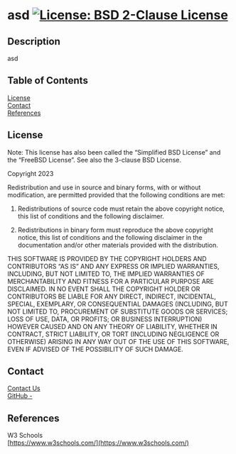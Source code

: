 # asd [![License: BSD 2-Clause License](https://img.shields.io/badge/License-BSD_2--Clause-orange.svg)](https://opensource.org/licenses/BSD-2-Clause)
  ## Description
  asd  
  ## Table of Contents
  [License](#License)  
  [Contact](#Contact)  
  [References](#References)  
  ## <div id="License">License</div>
  
Note: This license has also been called the “Simplified BSD License” and the “FreeBSD License”. See also the 3-clause BSD License.

Copyright 2023 

Redistribution and use in source and binary forms, with or without modification, are permitted provided that the following conditions are met:

1. Redistributions of source code must retain the above copyright notice, this list of conditions and the following disclaimer.

2. Redistributions in binary form must reproduce the above copyright notice, this list of conditions and the following disclaimer in the documentation and/or other materials provided with the distribution.

THIS SOFTWARE IS PROVIDED BY THE COPYRIGHT HOLDERS AND CONTRIBUTORS “AS IS” AND ANY EXPRESS OR IMPLIED WARRANTIES, INCLUDING, BUT NOT LIMITED TO, THE IMPLIED WARRANTIES OF MERCHANTABILITY AND FITNESS FOR A PARTICULAR PURPOSE ARE DISCLAIMED. IN NO EVENT SHALL THE COPYRIGHT HOLDER OR CONTRIBUTORS BE LIABLE FOR ANY DIRECT, INDIRECT, INCIDENTAL, SPECIAL, EXEMPLARY, OR CONSEQUENTIAL DAMAGES (INCLUDING, BUT NOT LIMITED TO, PROCUREMENT OF SUBSTITUTE GOODS OR SERVICES; LOSS OF USE, DATA, OR PROFITS; OR BUSINESS INTERRUPTION) HOWEVER CAUSED AND ON ANY THEORY OF LIABILITY, WHETHER IN CONTRACT, STRICT LIABILITY, OR TORT (INCLUDING NEGLIGENCE OR OTHERWISE) ARISING IN ANY WAY OUT OF THE USE OF THIS SOFTWARE, EVEN IF ADVISED OF THE POSSIBILITY OF SUCH DAMAGE.  
  ## <div id="Contact">Contact</div>
  [Contact Us](mailto:)  
  [GitHub - ](https://github.com//)  
  ## <div id="References">References</div>
  W3 Schools  
  [https://www.w3schools.com/](https://www.w3schools.com/)  
  